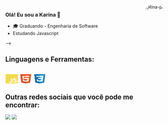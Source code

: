 <div>
  <img align="right" alt="Rina-pic" height="150" style="border-radius:50px;" src="https://i.pinimg.com/originals/48/5e/83/485e83ad5709e90ba5a0cffccb717e08.gif">
 </div>

### Olá! Eu sou a Karina 👋



- 🎓 Graduando - Engenharia de Software
-    Estudando Javascript

-->
  

##
    
   
  ##
  
  ## Linguagens e Ferramentas:

</div>
  <div style="display: inline_block"><br>
  <img align="center" alt="Rina-Js" height="30" width="40" src="https://raw.githubusercontent.com/devicons/devicon/master/icons/javascript/javascript-plain.svg">
  <img align="center" alt="Rina-HTML" height="30" width="40" src="https://raw.githubusercontent.com/devicons/devicon/master/icons/html5/html5-original.svg">
  <img align="center" alt="Rina-CSS" height="30" width="40" src="https://raw.githubusercontent.com/devicons/devicon/master/icons/css3/css3-original.svg">
</div>
                                                                                  

  ## Outras redes sociais que você pode me encontrar:
  
<div> 
  <a href = "mailto:karina.kirisitina@gmail.com"><img src="https://img.shields.io/badge/-Gmail-%23333?style=for-the-badge&logo=gmail&logoColor=white" target="_blank"></a>
  <a href="https://www.linkedin.com/in/karina-cristina-proença-b08640224/" target="_blank"><img src="https://img.shields.io/badge/-LinkedIn-%230077B5?style=for-the-badge&logo=linkedin&logoColor=white" target="_blank"></a> 
 </a>
</div>

   ##
 
 
</div>

